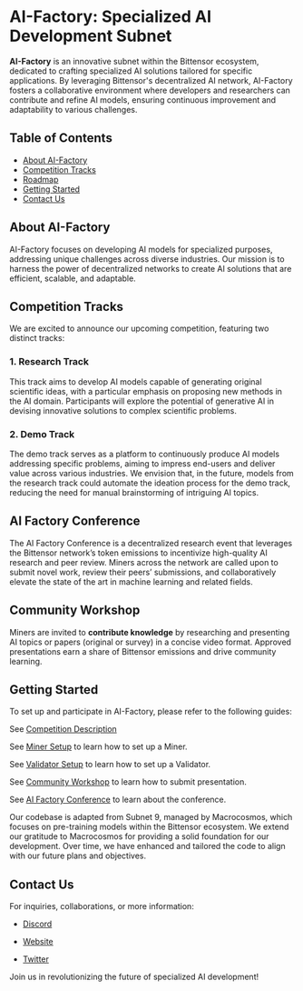 # AI-Factory: Specialized AI Development Subnet

**AI-Factory** is an innovative subnet within the Bittensor ecosystem, dedicated to crafting specialized AI solutions tailored for specific applications. By leveraging Bittensor's decentralized AI network, AI-Factory fosters a collaborative environment where developers and researchers can contribute and refine AI models, ensuring continuous improvement and adaptability to various challenges.

## Table of Contents

- [About AI-Factory](#about-ai-factory)
- [Competition Tracks](#competition-tracks)
- [Roadmap](#roadmap)
- [Getting Started](#getting-started)
- [Contact Us](#contact-us)

## About AI-Factory

AI-Factory focuses on developing AI models for specialized purposes, addressing unique challenges across diverse industries. Our mission is to harness the power of decentralized networks to create AI solutions that are efficient, scalable, and adaptable.

## Competition Tracks

We are excited to announce our upcoming competition, featuring two distinct tracks:

### 1. Research Track

This track aims to develop AI models capable of generating original scientific ideas, with a particular emphasis on proposing new methods in the AI domain. Participants will explore the potential of generative AI in devising innovative solutions to complex scientific problems.

### 2. Demo Track

The demo track serves as a platform to continuously produce AI models addressing specific problems, aiming to impress end-users and deliver value across various industries. We envision that, in the future, models from the research track could automate the ideation process for the demo track, reducing the need for manual brainstorming of intriguing AI topics.

## AI Factory Conference

The AI Factory Conference is a decentralized research event that leverages the Bittensor network’s token emissions to incentivize high-quality AI research and peer review. Miners across the network are called upon to submit novel work, review their peers’ submissions, and collaboratively elevate the state of the art in machine learning and related fields.

## Community Workshop

Miners are invited to **contribute knowledge** by researching and presenting AI topics or papers (original or survey) in a concise video format. Approved presentations earn a share of Bittensor emissions and drive community learning.

## Getting Started
To set up and participate in AI-Factory, please refer to the following guides:

See [Competition Description](docs/competitions.md#getting-started)

See [Miner Setup](docs/miner.md#getting-started) to learn how to set up a Miner.

See [Validator Setup](docs/validator.md#getting-started) to learn how to set up a Validator.

See [Community Workshop](docs/workshop.md#getting-started) to learn how to submit presentation.

See [AI Factory Conference](docs/workshop.md#getting-started) to learn about the conference.

Our codebase is adapted from Subnet 9, managed by Macrocosmos, which focuses on pre-training models within the Bittensor ecosystem. We extend our gratitude to Macrocosmos for providing a solid foundation for our development. Over time, we have enhanced and tailored the code to align with our future plans and objectives.​

## Contact Us

For inquiries, collaborations, or more information:

- [Discord](https://discord.gg/AMeC2t8F8W)

- [Website](https://www.aifact.io/)

- [Twitter](https://twitter.com/AI_Factory)

Join us in revolutionizing the future of specialized AI development!
